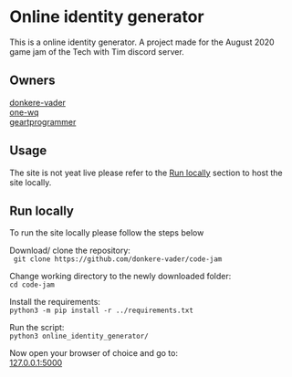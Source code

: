 # Online identity generator
This is a online identity generator. A project made for the August 2020 game jam of the Tech with Tim discord server.

## Owners
[donkere-vader](https://github.com/donkere-vader)  
[one-wq](https://github.com/one-wq/)  
[geartprogrammer](https://github.com/geartprogrammer)  

## Usage
<!-- When site is live: -->
<!--
The site is acctually live! So you don't have to run it locally.  
Just go to [example.com](https://www.example.com).
-->
The site is not yeat live please refer to the [Run locally](#run-locally) section to host the site locally.

## Run locally
To run the site locally please follow the steps below

Download/ clone the repository:  
`` git clone https://github.com/donkere-vader/code-jam``

Change working directory to the newly downloaded folder:  
`` cd code-jam ``

Install the requirements:  
`` python3 -m pip install -r ../requirements.txt  ``

Run the script:  
`` python3 online_identity_generator/ ``

Now open your browser of choice and go to:  
[127.0.0.1:5000](http://127.0.0.1:5000)